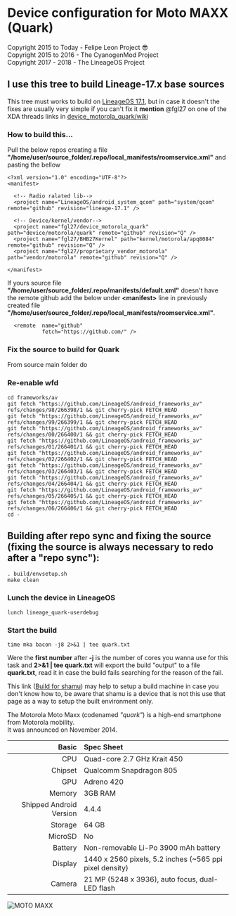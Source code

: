 # Device configuration for Moto MAXX (Quark)

Copyright 2015 to Today - Felipe Leon Project :sunglasses:<br/>
Copyright 2015 to 2016 - The CyanogenMod Project<br/>
Copyright 2017 - 2018 - The LineageOS Project

## I use this tree to build Lineage-17.x base sources

This tree must works to build on [LineageOS 17.1](https://github.com/LineageOS/android/tree/lineage-17.1), but in case it doesn't the fixes are usually very simple if you can't fix it **mention** @fgl27 on one of the XDA threads links in [device_motorola_quark/wiki](https://github.com/fgl27/device_motorola_quark/wiki)

### How to build this...

Pull the below repos creating a file **"/home/user/source_folder/.repo/local_manifests/roomservice.xml"** and pasting the bellow

	<?xml version="1.0" encoding="UTF-8"?>
	<manifest>

	  <!-- Radio ralated lib-->
	  <project name="LineageOS/android_system_qcom" path="system/qcom" remote="github" revision="lineage-17.1" />
	
	  <!-- Device/kernel/vendor-->
	  <project name="fgl27/device_motorola_quark" path="device/motorola/quark" remote="github" revision="Q" />
	  <project name="fgl27/BHB27Kernel" path="kernel/motorola/apq8084" remote="github" revision="Q" />
	  <project name="fgl27/proprietary_vendor_motorola" path="vendor/motorola" remote="github" revision="Q" />

	</manifest>

If yours source file **"/home/user/source_folder/.repo/manifests/default.xml"** doesn't have the remote github add the below under **<manifest\>** line in previously created file **"/home/user/source_folder/.repo/local_manifests/roomservice.xml"**.

	  <remote  name="github"
	           fetch="https://github.com/" />

### Fix the source to build for Quark

From source main folder do

### Re-enable wfd

	cd frameworks/av
	git fetch "https://github.com/LineageOS/android_frameworks_av" refs/changes/98/266398/1 && git cherry-pick FETCH_HEAD
	git fetch "https://github.com/LineageOS/android_frameworks_av" refs/changes/99/266399/1 && git cherry-pick FETCH_HEAD
	git fetch "https://github.com/LineageOS/android_frameworks_av" refs/changes/00/266400/1 && git cherry-pick FETCH_HEAD
	git fetch "https://github.com/LineageOS/android_frameworks_av" refs/changes/01/266401/1 && git cherry-pick FETCH_HEAD
	git fetch "https://github.com/LineageOS/android_frameworks_av" refs/changes/02/266402/1 && git cherry-pick FETCH_HEAD
	git fetch "https://github.com/LineageOS/android_frameworks_av" refs/changes/03/266403/1 && git cherry-pick FETCH_HEAD
	git fetch "https://github.com/LineageOS/android_frameworks_av" refs/changes/04/266404/1 && git cherry-pick FETCH_HEAD
	git fetch "https://github.com/LineageOS/android_frameworks_av" refs/changes/05/266405/1 && git cherry-pick FETCH_HEAD
	git fetch "https://github.com/LineageOS/android_frameworks_av" refs/changes/06/266406/1 && git cherry-pick FETCH_HEAD
	cd -

## Building after repo sync and fixing the source (fixing the source is always necessary to redo after a "repo sync"):

	. build/envsetup.sh 
	make clean

### Lunch the device in LineageOS

	lunch lineage_quark-userdebug

### Start the build

	time mka bacon -j8 2>&1 | tee quark.txt

Were the **first number** after **-j** is the number of cores you wanna use for this task and **2>&1 | tee quark.txt** will export the build "output" to a file **quark.txt**, read it in case the build fails searching for the reason of the fail.

This link ([Build for shamu](https://wiki.lineageos.org/devices/shamu/build)) may help to setup a build machine in case you don't know how to, be aware that shamu is a device that is not this use that page as a way to setup the built environment only.

The Motorola Moto Maxx (codenamed _"quark"_) is a high-end smartphone from Motorola mobility.<br/>
It was announced on November 2014.

Basic   | Spec Sheet
-------:|:-------------------------
CPU     | Quad-core 2.7 GHz Krait 450
Chipset | Qualcomm Snapdragon 805
GPU     | Adreno 420
Memory  | 3GB RAM
Shipped Android Version | 4.4.4
Storage | 64 GB
MicroSD | No
Battery | Non-removable Li-Po 3900 mAh battery
Display | 1440 x 2560 pixels, 5.2 inches (~565 ppi pixel density)
Camera  | 21 MP (5248 x 3936), auto focus, dual-LED flash


![MOTO MAXX](https://raw.githubusercontent.com/fgl27/scripts/f45458e4bc40dcc6d71ed933d49dad01a3b63f4b/etc/images/moto-maxx.jpg "MOTO MAXX")
